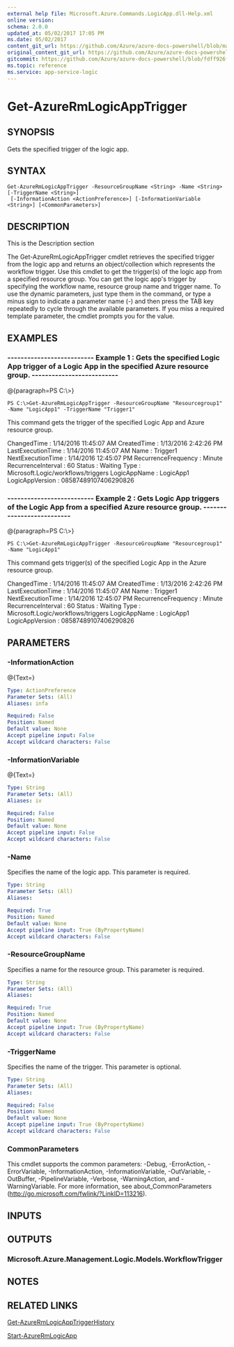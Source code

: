 ```yaml
---
external help file: Microsoft.Azure.Commands.LogicApp.dll-Help.xml
online version:
schema: 2.0.0
updated_at: 05/02/2017 17:05 PM
ms.date: 05/02/2017
content_git_url: https://github.com/Azure/azure-docs-powershell/blob/master/azureps-cmdlets-docs/ResourceManager/AzureRM.LogicApp/v1.0.8/Get-AzureRmLogicAppTrigger.md
original_content_git_url: https://github.com/Azure/azure-docs-powershell/blob/master/azureps-cmdlets-docs/ResourceManager/AzureRM.LogicApp/v1.0.8/Get-AzureRmLogicAppTrigger.md
gitcommit: https://github.com/Azure/azure-docs-powershell/blob/fdff926f5dd35f9020f210f87b450464ba162edc
ms.topic: reference
ms.service: app-service-logic
---
```


# Get-AzureRmLogicAppTrigger

## SYNOPSIS
Gets the specified trigger of the logic app.

## SYNTAX

```
Get-AzureRmLogicAppTrigger -ResourceGroupName <String> -Name <String> [-TriggerName <String>]
 [-InformationAction <ActionPreference>] [-InformationVariable <String>] [<CommonParameters>]
```

## DESCRIPTION
This is the Description section

The Get-AzureRmLogicAppTrigger cmdlet retrieves the specified trigger from the logic app and returns an object/collection which represents the workflow trigger.
Use this cmdlet to get the trigger(s) of the logic app from a specified resource group.
You can get the logic app's trigger by specifying the workflow name, resource group name and trigger name.
To use the dynamic parameters, just type them in the command, or type a minus sign to indicate a parameter name (-) and then press the TAB key repeatedly to cycle through the available parameters.
If you miss a required template parameter, the cmdlet prompts you for the value.

## EXAMPLES

### --------------------------  Example 1 : Gets the specified Logic App trigger of a Logic App in the specified Azure resource group.  --------------------------
@{paragraph=PS C:\\\>}



```
PS C:\>Get-AzureRmLogicAppTrigger -ResourceGroupName "Resourcegroup1" -Name "LogicApp1" -TriggerName "Trigger1"
```

This command gets the trigger of the specified Logic App and Azure resource group.

ChangedTime         : 1/14/2016 11:45:07 AM
CreatedTime         : 1/13/2016 2:42:26 PM
LastExecutionTime   : 1/14/2016 11:45:07 AM
Name                : Trigger1
NextExecutionTime   : 1/14/2016 12:45:07 PM
RecurrenceFrequency : Minute
RecurrenceInterval  : 60
Status              : Waiting
Type                : Microsoft.Logic/workflows/triggers
LogicAppName        : LogicApp1
LogicAppVersion     : 08587489107406290826

### --------------------------  Example 2 : Gets Logic App triggers of the Logic App from a specified Azure resource group.  --------------------------
@{paragraph=PS C:\\\>}



```
PS C:\>Get-AzureRmLogicAppTrigger -ResourceGroupName "Resourcegroup1" -Name "LogicApp1"
```

This command gets trigger(s) of the specified Logic App in the Azure resource group.

ChangedTime         : 1/14/2016 11:45:07 AM
CreatedTime         : 1/13/2016 2:42:26 PM
LastExecutionTime   : 1/14/2016 11:45:07 AM
Name                : Trigger1
NextExecutionTime   : 1/14/2016 12:45:07 PM
RecurrenceFrequency : Minute
RecurrenceInterval  : 60
Status              : Waiting
Type                : Microsoft.Logic/workflows/triggers
LogicAppName        : LogicApp1
LogicAppVersion     : 08587489107406290826

## PARAMETERS

### -InformationAction
@{Text=}

```yaml
Type: ActionPreference
Parameter Sets: (All)
Aliases: infa

Required: False
Position: Named
Default value: None
Accept pipeline input: False
Accept wildcard characters: False
```

### -InformationVariable
@{Text=}

```yaml
Type: String
Parameter Sets: (All)
Aliases: iv

Required: False
Position: Named
Default value: None
Accept pipeline input: False
Accept wildcard characters: False
```

### -Name
Specifies the name of the logic app.
This parameter is required.

```yaml
Type: String
Parameter Sets: (All)
Aliases: 

Required: True
Position: Named
Default value: None
Accept pipeline input: True (ByPropertyName)
Accept wildcard characters: False
```

### -ResourceGroupName
Specifies a name for the resource group.
This parameter is required.

```yaml
Type: String
Parameter Sets: (All)
Aliases: 

Required: True
Position: Named
Default value: None
Accept pipeline input: True (ByPropertyName)
Accept wildcard characters: False
```

### -TriggerName
Specifies the name of the trigger.
This parameter is optional.

```yaml
Type: String
Parameter Sets: (All)
Aliases: 

Required: False
Position: Named
Default value: None
Accept pipeline input: True (ByPropertyName)
Accept wildcard characters: False
```

### CommonParameters
This cmdlet supports the common parameters: -Debug, -ErrorAction, -ErrorVariable, -InformationAction, -InformationVariable, -OutVariable, -OutBuffer, -PipelineVariable, -Verbose, -WarningAction, and -WarningVariable. For more information, see about_CommonParameters (http://go.microsoft.com/fwlink/?LinkID=113216).

## INPUTS

## OUTPUTS

### Microsoft.Azure.Management.Logic.Models.WorkflowTrigger

## NOTES

## RELATED LINKS

[Get-AzureRmLogicAppTriggerHistory]()

[Start-AzureRmLogicApp]()

